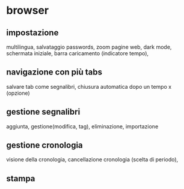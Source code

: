 # browser
## impostazione
multilingua, salvataggio passwords, zoom pagine web, dark mode, schermata iniziale, barra caricamento (indicatore tempo), 
## navigazione con più tabs
salvare tab come segnalibri, chiusura automatica dopo un tempo x (opzione)
## gestione segnalibri
aggiunta, gestione(modifica, tag), eliminazione, importazione
## gestione cronologia
visione della cronologia, cancellazione cronologia (scelta di periodo),
## stampa
